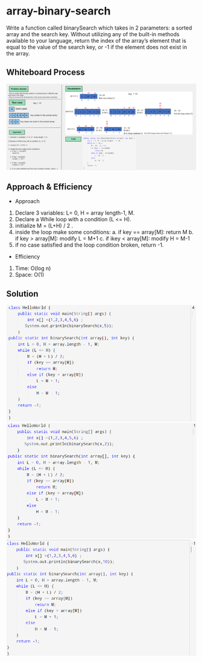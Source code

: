 # array-binary-search
Write a function called binarySearch which takes in 2 parameters: a sorted array and the search key. Without utilizing any of the built-in methods available to your language, return the index of the array’s element that is equal to the value of the search key, or -1 if the element does not exist in the array.

## Whiteboard Process
![Whiteboard](../assets/whiteboard-cc3.png)

## Approach & Efficiency
- Approach
1. Declare 3 variables: L= 0, H = array length-1, M.
2. Declare a While loop with a condition (L <= H).
3. initialize M = (L+H) / 2 .
4. inside the loop make some conditions:
a. if key == array[M]:
return M
b. if key > array[M]:
modify L = M+1
c. if ikey < array[M]:
modify H = M-1
5. if no case satisfied and the loop condition broken, return -1.
- Efficiency
1. Time: O(log n)
2. Space: O(1)

## Solution
![Solution1](../assets/cc3-1.png)
![Solution2](../assets/cc3-2.png)
![Solution3](../assets/cc3-3.png)